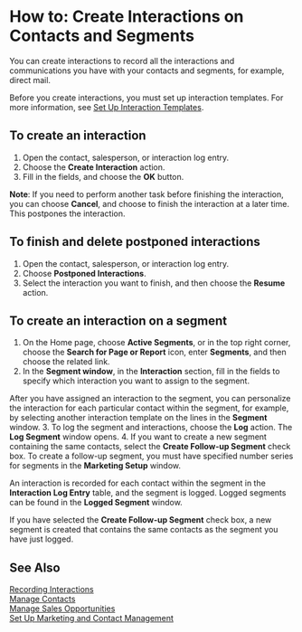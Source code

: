 <properties
                pageTitle="How to: Create Interactions on Contacts and Segments | Project “Madeira”"
                description="Describes how to create interactions on contacts and segments in  Project “Madeira”"
                services="project-madeira"
                documentationCenter=""
                authors="jswymer"
/>
<tags
    ms.service="project-madeira"
    ms.topic="article"
    ms.devlang="na"
    ms.topic="article"
    ms.tgt_pltfrm="na"
    ms.workload="Madeira"
    ms.date="05/12/2016"
    ms.author="jswymer" />

# How to: Create Interactions on Contacts and Segments
You can create interactions to record all the interactions and communications you have with your contacts and segments, for example, direct mail.

Before you create interactions, you must set up interaction templates. For more information, see  [Set Up Interaction Templates](marketing-interactions.md#set-up-interaction-templates).

## To create an interaction
1. Open the contact, salesperson, or interaction log entry.
2. Choose the **Create Interaction** action.
3. Fill in the fields, and choose the **OK** button.

**Note**: If you need to perform another task before finishing the interaction, you can choose **Cancel**, and choose to finish the interaction at a later time. This postpones the interaction.

## To finish and delete postponed interactions
1. Open the contact, salesperson, or interaction log entry.
2. Choose **Postponed Interactions**.
3. Select the interaction you want to finish, and then choose the **Resume** action.

## To create an interaction on a segment
1. On the Home page, choose **Active Segments**, or in the top right corner, choose the **Search for Page or Report** icon, enter **Segments**, and then choose the related link.
2. In the **Segment window**, in the **Interaction** section, fill in the fields to specify which interaction you want to assign to the segment.

  After you have assigned an interaction to the segment, you can personalize the interaction for each particular contact within the segment, for example, by selecting another interaction template on the lines in the **Segment** window.
3. To log the segment and interactions, choose the **Log** action. The **Log Segment** window opens.
4. If you want to create a new segment containing the same contacts, select the **Create Follow-up Segment** check box. To create a follow-up segment, you must have specified number series for segments in the **Marketing Setup** window.

An interaction is recorded for each contact within the segment in the **Interaction Log Entry** table, and the segment is logged. Logged segments can be found in the **Logged Segment** window.

If you have selected the **Create Follow-up Segment** check box, a new segment is created that contains the same contacts as the segment you have just logged.

## See Also
[Recording Interactions](marketing-interactions.md)  
[Manage Contacts](marketing-contacts.md)  
[Manage Sales Opportunities](marketing-manage-sales-opportunities.md)  
[Set Up Marketing and Contact Management](marketing-setup-marketing.md)
